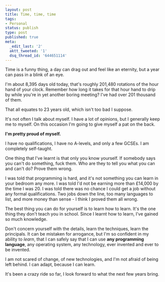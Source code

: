 ```yaml
---
layout: post
title: Time, time, time
tags:
- Personal
status: publish
type: post
published: true
meta:
  _edit_last: '2'
  aktt_tweeted: '1'
  dsq_thread_id: '644651114'
---
```

Time is a funny thing, a day can drag out and feel like an eternity, but a year can pass in a blink of an eye.

I'm about 8,395 days old today, that's roughly 201,480 rotations of the hour hand of your clock. Remember how long it takes for that hour hand to drip by while you're in yet another boring meeting? I've had over 201 thousand of them.

That all equates to 23 years old, which isn't too bad I suppose.

It's not often I talk about myself. I have a lot of opinions, but I generally keep me to myself. On this occasion I'm going to give myself a pat on the back.

<strong>I'm pretty proud of myself.</strong>

I have no qualifications, I have no A-levels, and only a few GCSEs. I am completely self-taught.

One thing that I've learnt is that only you know yourself. If somebody says you can't do something, fuck them. Who are they to tell you what you can and can't do? Prove them wrong.

I was told that programming is hard, and it's not something you can learn in your bedroom any more. I was told I'd not be earning more than £14,000 by the time I was 20. I was told there was no chance I could get a job without any formal qualifications. Two jobs down the line, too many languages to list, and more money than sense - I think I proved them all wrong.

The best thing you can do for yourself is to learn how to learn. It's the one thing they don't teach you in school. Since I learnt how to learn, I've gained so much knowledge.

Don't concern yourself with the details, learn the techniques, learn the principals. It can be mistaken for arrogance, but I'm so confident in my ability to <em>learn</em>, that I can safely say that I can use <strong>any programming language</strong>, any operating system, any technology, ever invented and ever to be invented.

I am not scared of change, of new technologies, and I'm not afraid of being left behind. I can adapt, because I can learn.

It's been a crazy ride so far, I look forward to what the next few years bring.
